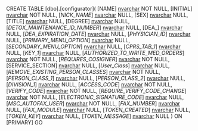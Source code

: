 
CREATE TABLE [dbo].[configurator](
	[NAME] [nvarchar](50) NOT NULL,
	[INITIAL] [nvarchar](50) NOT NULL,
	[_NICK_NAME_] [nvarchar](1) NULL,
	[SEX] [nvarchar](1) NULL,
	[TITLE] [nvarchar](1) NULL,
	[DEGREE] [nvarchar](1) NULL,
	[_DETOX_MAINTENANCE_ID_NUMBER_] [nvarchar](1) NULL,
	[DEA_] [nvarchar](1) NULL,
	[_DEA_EXPIRATION_DATE_] [nvarchar](1) NULL,
	[_PHYSICIAN_ID_] [nvarchar](1) NULL,
	[_PRIMARY_MENU_OPTION_] [nvarchar](1) NULL,
	[_SECONDARY_MENU_OPTION_] [nvarchar](1) NULL,
	[_CPRS_TAB_1_] [nvarchar](1) NULL,
	[_KEY_1_] [nvarchar](1) NULL,
	[_AUTHORIZED_TO_WRITE_MED_ORDERS_] [nvarchar](50) NOT NULL,
	[_REQUIRES_COSIGNER_] [nvarchar](50) NOT NULL,
	[SERVICE_SECTION] [nvarchar](1) NULL,
	[_User_Class_] [nvarchar](1) NULL,
	[_REMOVE_EXISTING_PERSON_CLASSES_] [nvarchar](50) NOT NULL,
	[_PERSON_CLASS_1_] [nvarchar](1) NULL,
	[_PERSON_CLASS_2_] [nvarchar](1) NULL,
	[_DIVISION_1_] [nvarchar](1) NULL,
	[_ACCESS_CODE_] [nvarchar](50) NOT NULL,
	[_VERIFY_CODE_] [nvarchar](50) NOT NULL,
	[_REQUIRE_VERIFY_CODE_CHANGE_] [nvarchar](50) NOT NULL,
	[_ELECTRONIC_SIGNATURE_CODE_] [nvarchar](1) NULL,
	[_MSC_AUTOFAX_USER_] [nvarchar](50) NOT NULL,
	[_FAX_NUMBER_] [nvarchar](1) NULL,
	[_FAX_MODULE_] [nvarchar](1) NULL,
	[_TOKEN_CREATED_] [nvarchar](1) NULL,
	[_TOKEN_KEY_] [nvarchar](1) NULL,
	[_TOKEN_MESSAGE_] [nvarchar](1) NULL
) ON [PRIMARY]
GO

